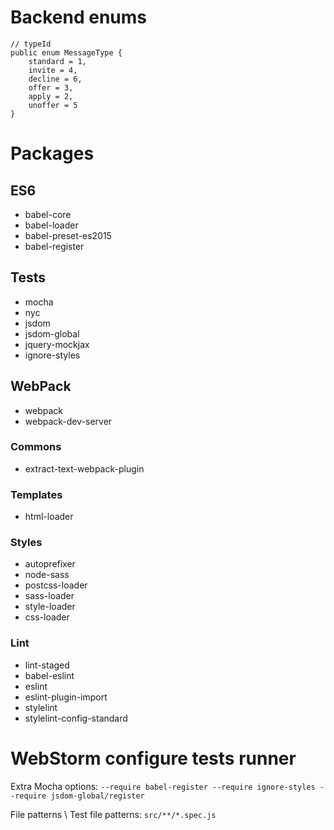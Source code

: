 # Backend enums

```
// typeId
public enum MessageType { 
    standard = 1, 
    invite = 4, 
    decline = 6, 
    offer = 3, 
    apply = 2, 
    unoffer = 5 
}
```

# Packages

## ES6

* babel-core
* babel-loader
* babel-preset-es2015
* babel-register

## Tests

* mocha
* nyc
* jsdom
* jsdom-global
* jquery-mockjax
* ignore-styles

## WebPack

* webpack
* webpack-dev-server

### Commons

* extract-text-webpack-plugin

### Templates

* html-loader

### Styles

* autoprefixer
* node-sass
* postcss-loader
* sass-loader
* style-loader
* css-loader

### Lint

* lint-staged
* babel-eslint
* eslint
* eslint-plugin-import
* stylelint
* stylelint-config-standard


# WebStorm configure tests runner

Extra Mocha options: `--require babel-register --require ignore-styles --require jsdom-global/register`

File patterns \ Test file patterns: `src/**/*.spec.js`
